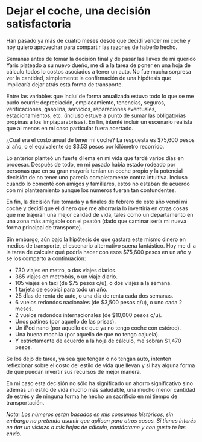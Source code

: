 # Dejar el coche, una decisión satisfactoria

Han pasado ya más de cuatro meses desde que decidí vender mi coche y hoy quiero aprovechar para compartir las razones de haberlo hecho.

Semanas antes de tomar la decisión final y de pasar las llaves de mi querido Yaris plateado a su nuevo dueño, me di a la tarea de poner en una hoja de cálculo todos lo costos asociados a tener un auto. No fue mucha sorpresa ver la cantidad, simplemente la confirmación de una hipótesis que implicaría dejar atrás esta forma de transporte.

Entre las variables que incluí de forma anualizada estuvo todo lo que se me pudo ocurrir: depreciación, emplacamiento, tenencias, seguros, verificaciones, gasolina, servicios, reparaciones eventuales, estacionamientos, etc. (incluso estuve a punto de sumar las obligatorias propinas a los limpiaparabrisas). En fin, intenté incluir un escenario realista que al menos en mi caso particular fuera acertado.

¿Cual era el costo anual de tener mi coche? La respuesta es $75,600 pesos al año, o el equivalente de $3.53 pesos por kilómetro recorrido.

Lo anterior planteó un fuerte dilema en mi vida que tardé varios días en procesar. Después de todo, en mi pasado había estado rodeado por personas que en su gran mayoría tenían un coche propio y la potencial decisión de no tener uno parecía completamente contra intuitiva. Incluso cuando lo comenté con amigos y familiares, estos no estaban de acuerdo con mi planteamiento aunque los números fueran tan contundentes.

En fin, la decisión fue tomada y a finales de febrero de este año vendí mi coche y decidí que el dinero que me ahorraría lo invertiría en otras cosas que me trajeran una mejor calidad de vida, tales como un departamento en una zona más amigable con el peatón (dado que caminar sería mi nueva forma principal de transporte).

Sin embargo, aún bajo la hipótesis de que gastara este mismo dinero en medios de transporte, el escenario alternativo suena fantástico. Hoy me di a la tarea de calcular qué podría hacer con esos $75,600 pesos en un año y se los comparto a continuación:

- 730 viajes en metro, o dos viajes diarios.
- 365 viajes en metrobús, o un viaje diario.
- 105 viajes en taxi (de $75 pesos c/u), o dos viajes a la semana.
- 1 tarjeta de ecobici para todo un año.
- 25 días de renta de auto, o una día de renta cada dos semanas.
- 6 vuelos redondos nacionales (de $3,500 pesos c/u), o uno cada 2 meses.
- 2 vuelos redondos internacionales (de $10,000 pesos c/u).
- Unos patines (por aquello de las prisas).
- Un iPod nano (por aquello de que ya no tengo coche con estéreo).
- Una buena mochila (por aquello de que no tengo cajuela).
- Y estrictamente de acuerdo a la hoja de cálculo, me sobran $1,470 pesos.

Se los dejo de tarea, ya sea que tengan o no tengan auto, intenten reflexionar sobre el costo del estilo de vida que llevan y si hay alguna forma de que puedan invertir sus recursos de mejor manera.

En mi caso esta decisión no sólo ha significado un ahorro significativo sino además un estilo de vida mucho más saludable, una mucho menor cantidad de estrés y de ninguna forma he hecho un sacrificio en mi tiempo de transportación.

*Nota: Los números están basados en mis consumos históricos, sin embargo no pretendo asumir que aplican para otros casos. Si tienes interés en dar un vistazo a mis hojas de cálculo, contáctame y con gusto te las envío.*